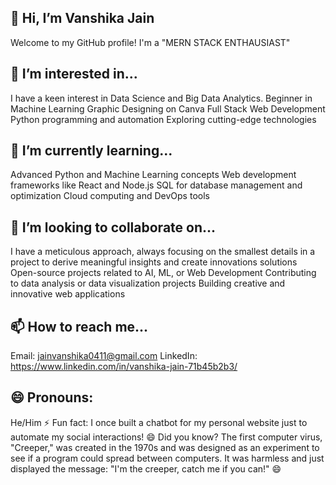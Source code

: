 ## 👋 Hi, I’m Vanshika Jain
Welcome to my GitHub profile! I'm a "MERN STACK ENTHAUSIAST"

## 👀 I’m interested in...
I have a keen interest in Data Science and Big Data Analytics. 
Beginner in Machine Learning
Graphic Designing on Canva
Full Stack Web Development
Python programming and automation
Exploring cutting-edge technologies

## 🌱 I’m currently learning...
Advanced Python and Machine Learning concepts
Web development frameworks like React and Node.js
SQL for database management and optimization
Cloud computing and DevOps tools

## 💞️ I’m looking to collaborate on...
I have a meticulous approach, always focusing on the smallest details in a project to derive meaningful insights and create innovations solutions
Open-source projects related to AI, ML, or Web Development
Contributing to data analysis or data visualization projects
Building creative and innovative web applications

## 📫 How to reach me...
Email: jainvanshika0411@gmail.com
LinkedIn: https://www.linkedin.com/in/vanshika-jain-71b45b2b3/

## 😄 Pronouns:
He/Him
⚡ Fun fact:
I once built a chatbot for my personal website just to automate my social interactions! 😄
Did you know? The first computer virus, "Creeper," was created in the 1970s and was designed as an experiment to see if a program could spread between computers. It was harmless and just displayed the message: "I'm the creeper, catch me if you can!" 😄
